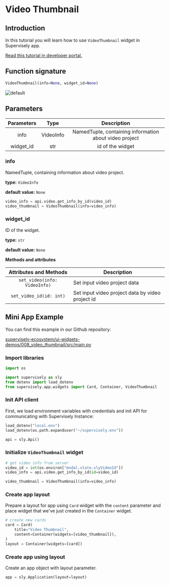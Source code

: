 # Video Thumbnail

## Introduction

In this tutorial you will learn how to use `VideoThumbnail` widget in Supervisely app.

[Read this tutorial in developer portal.](https://developer.supervise.ly/app-development/apps-with-gui/VideoThumbnail)

## Function signature

```python
VideoThumbnail(info=None, widget_id=None)
```

![default](https://user-images.githubusercontent.com/120389559/217834448-44807559-f3b8-482b-a9e8-c3f95b1c0f3f.png)

## Parameters

| Parameters |   Type    |                      Description                       |
| :--------: | :-------: | :----------------------------------------------------: |
|    info    | VideoInfo | NamedTuple, containing information about video project |
| widget_id  |    str    |                    id of the widget                    |

### info

NamedTuple, containing information about video project.

**type:** `VideoInfo`

**default value:** `None`

```python
video_info = api.video.get_info_by_id(video_id)
video_thumbnail = VideoThumbnail(info=video_info)
```

### widget_id

ID of the widget.

**type:** `str`

**default value:** `None`

**Methods and attributes**

|    Attributes and Methods    | Description                                      |
| :--------------------------: | ------------------------------------------------ |
| `set_video(info: VideoInfo)` | Set input video project data                     |
|   `set_video_id(id: int)`    | Set input video project data by video project id |

## Mini App Example

You can find this example in our Github repository:

[supervisely-ecosystem/ui-widgets-demos/008_video_thumbnail/src/main.py](https://github.com/supervisely-ecosystem/ui-widgets-demos/blob/master/008_video_thumbnail/src/main.py)

### Import libraries

```python
import os

import supervisely as sly
from dotenv import load_dotenv
from supervisely.app.widgets import Card, Container, VideoThumbnail
```

### Init API client

First, we load environment variables with credentials and init API for communicating with Supervisely Instance:

```python
load_dotenv("local.env")
load_dotenv(os.path.expanduser("~/supervisely.env"))

api = sly.Api()
```

### Initialize `VideoThumbnail` widget

```python
# get video info from server
video_id = int(os.environ["modal.state.slyVideoId"])
video_info = api.video.get_info_by_id(id=video_id)

video_thumbnail = VideoThumbnail(info=video_info)
```

### Create app layout

Prepare a layout for app using `Card` widget with the `content` parameter and place widget that we've just created in the `Container` widget.

```python
# create new cards
card = Card(
    title="Video Thumbnail",
    content=Container(widgets=[video_thumbnail]),
)
layout = Container(widgets=[card])
```

### Create app using layout

Create an app object with layout parameter.

```python
app = sly.Application(layout=layout)
```
